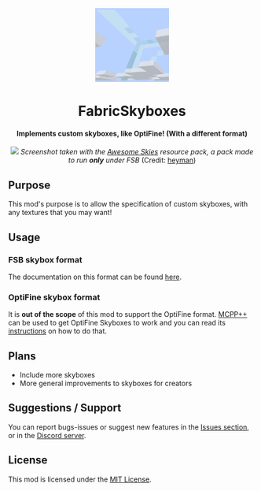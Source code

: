 <div align="center">
<img src="https://raw.githubusercontent.com/AMereBagatelle/fabricskyboxes/1.19.x-dev/src/main/resources/assets/fabricskyboxes/fabricskyboxes_logo.png" width="150">

# FabricSkyboxes

#### Implements custom skyboxes, like OptiFine! (With a different format)

![](https://cdn-raw.modrinth.com//data/YBz7DOs8/images/49eab46d1e74e8f781404a8f773a1a09dedda5aa.png)
_Screenshot taken with the [Awesome Skies](https://github.com/heymanMC/Awesome-Skies) resource pack, a pack made to run **only** under FSB_ (Credit: [heyman](https://github.com/heymanMC))

</div>

## Purpose

This mod's purpose is to allow the specification of custom skyboxes, with any textures that you may want!

## Usage

### FSB skybox format

The documentation on this format can be found [here](docs).

### OptiFine skybox format

It is **out of the scope** of this mod to support the OptiFine format. [MCPP++](https://github.com/supsm/MCPPPP) can be used to get OptiFine Skyboxes to work and you can read its [instructions](https://github.com/supsm/MCPPPP#use) on how to do that. 

## Plans

- Include more skyboxes
- More general improvements to skyboxes for creators

## Suggestions / Support

You can report bugs-issues or suggest new features in the [Issues section](https://github.com/AMereBagatelle/fabricskyboxes/issues), or in the [Discord server](https://discord.gg/quvzkaV).

## License

This mod is licensed under the [MIT License](LICENSE).
